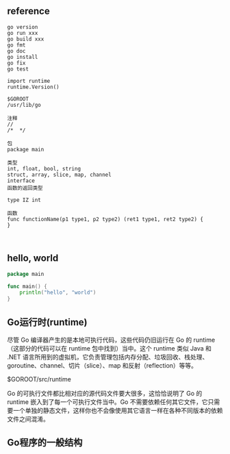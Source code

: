 ## reference
```
go version
go run xxx
go build xxx
go fmt
go doc
go install
go fix
go test 

import runtime
runtime.Version()

$GOROOT
/usr/lib/go

注释
//
/*  */

包
package main

类型
int, float, bool, string
struct, array, slice, map, channel
interface
函数的返回类型

type IZ int

函数
func functionName(p1 type1, p2 type2) (ret1 type1, ret2 type2) {
}



```

## hello, world
```go
package main

func main() {
    println("hello", "world")
}
```

## Go运行时(runtime)
尽管 Go 编译器产生的是本地可执行代码，这些代码仍旧运行在 Go 的 runtime（这部分的代码可以在 runtime 包中找到）当中。这个 runtime 类似 Java 和 .NET 语言所用到的虚拟机，它负责管理包括内存分配、垃圾回收、栈处理、goroutine、channel、切片（slice）、map 和反射（reflection）等等。

$GOROOT/src/runtime

Go 的可执行文件都比相对应的源代码文件要大很多，这恰恰说明了 Go 的 runtime 嵌入到了每一个可执行文件当中。Go 不需要依赖任何其它文件，它只需要一个单独的静态文件，这样你也不会像使用其它语言一样在各种不同版本的依赖文件之间混淆。

## Go程序的一般结构
